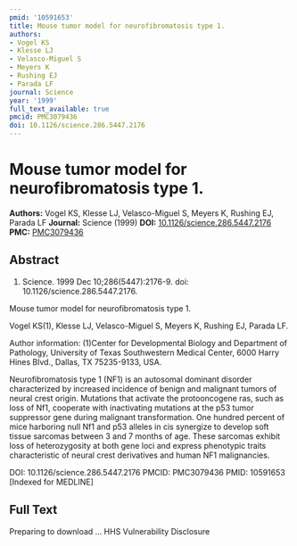 ```yaml
---
pmid: '10591653'
title: Mouse tumor model for neurofibromatosis type 1.
authors:
- Vogel KS
- Klesse LJ
- Velasco-Miguel S
- Meyers K
- Rushing EJ
- Parada LF
journal: Science
year: '1999'
full_text_available: true
pmcid: PMC3079436
doi: 10.1126/science.286.5447.2176
---
```


# Mouse tumor model for neurofibromatosis type 1.
**Authors:** Vogel KS, Klesse LJ, Velasco-Miguel S, Meyers K, Rushing EJ, Parada LF
**Journal:** Science (1999)
**DOI:** [10.1126/science.286.5447.2176](https://doi.org/10.1126/science.286.5447.2176)
**PMC:** [PMC3079436](https://www.ncbi.nlm.nih.gov/pmc/articles/PMC3079436/)

## Abstract

1. Science. 1999 Dec 10;286(5447):2176-9. doi: 10.1126/science.286.5447.2176.

Mouse tumor model for neurofibromatosis type 1.

Vogel KS(1), Klesse LJ, Velasco-Miguel S, Meyers K, Rushing EJ, Parada LF.

Author information:
(1)Center for Developmental Biology and Department of Pathology, University of 
Texas Southwestern Medical Center, 6000 Harry Hines Blvd., Dallas, TX 
75235-9133, USA.

Neurofibromatosis type 1 (NF1) is an autosomal dominant disorder characterized 
by increased incidence of benign and malignant tumors of neural crest origin. 
Mutations that activate the protooncogene ras, such as loss of Nf1, cooperate 
with inactivating mutations at the p53 tumor suppressor gene during malignant 
transformation. One hundred percent of mice harboring null Nf1 and p53 alleles 
in cis synergize to develop soft tissue sarcomas between 3 and 7 months of age. 
These sarcomas exhibit loss of heterozygosity at both gene loci and express 
phenotypic traits characteristic of neural crest derivatives and human NF1 
malignancies.

DOI: 10.1126/science.286.5447.2176
PMCID: PMC3079436
PMID: 10591653 [Indexed for MEDLINE]

## Full Text

Preparing to download ... HHS Vulnerability Disclosure
